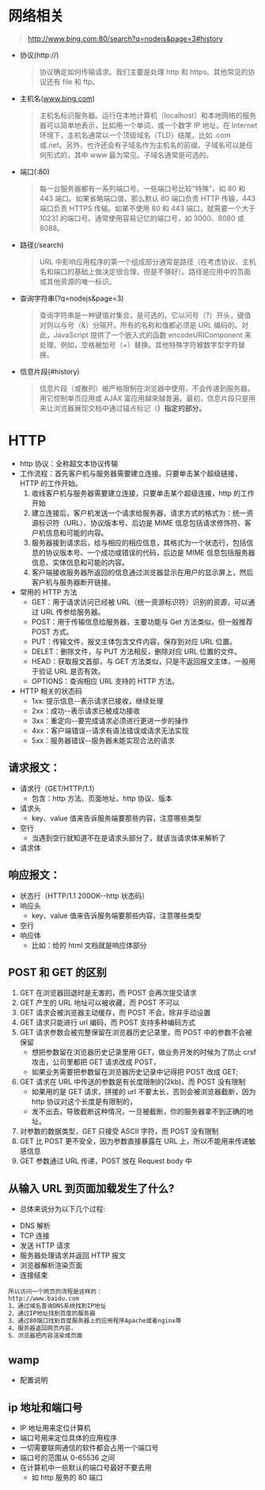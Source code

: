 # 网络相关

> http://www.bing.com:80/search?q=nodejs&page=3#history

- 协议(http://)
  > 协议确定如何传输请求。我们主要是处理 http 和 https。其他常见的协议还有 file 和 ftp。
- 主机名(www.bing.com)
  > 主机名标识服务器。运行在本地计算机（localhost）和本地网络的服务器可以简单地表示，比如用一个单词，或一个数字 IP 地址。在 Internet 环境下，主机名通常以一个顶级域名（TLD）结尾，比如 .com 或.net。另外，也许还会有子域名作为主机名的前缀。子域名可以是任何形式的，其中 www 最为常见。子域名通常是可选的。
- 端口(:80)
  > 每一台服务器都有一系列端口号。一些端口号比较“特殊”，如 80 和 443 端口。如果省略端口值，那么默认 80 端口负责 HTTP 传输，443 端口负责 HTTPS 传输。如果不使用 80 和 443 端口，就需要一个大于 10231 的端口号。通常使用容易记忆的端口号，如 3000、8080 或 8088。
- 路径(/search)
  > URL 中影响应用程序的第一个组成部分通常是路径（在考虑协议、主机名和端口的基础上做决定很合理，但是不够好）。路径是应用中的页面或其他资源的唯一标识。
- 查询字符串(?q=nodejs&page=3)
  > 查询字符串是一种键值对集合，是可选的。它以问号（?）开头，键值对则以与号（&）分隔开。所有的名称和值都必须是 URL 编码的。对此，JavaScript 提供了一个嵌入式的函数 encodeURIComponent 来处理。例如，空格被加号（+）替换。其他特殊字符被数字型字符替换。
- 信息片段(#history)
  > 信息片段（或散列）被严格限制在浏览器中使用，不会传递到服务器。用它控制单页应用或 AJAX 富应用越来越普遍。最初，信息片段只是用来让浏览器展现文档中通过锚点标记（<a id="chapter06">）指定的部分。

# HTTP

- http 协议：全称超文本协议传输
- 工作流程：首先客户机与服务器需要建立连接。只要单击某个超级链接，HTTP 的工作开始。
  1. 收线客户机与服务器需要建立连接，只要单击某个超级连接，http 的工作开始
  2. 建立连接后，客户机发送一个请求给服务器，请求方式的格式为：统一资源标识符（URL）、协议版本号、后边是 MIME 信息包括请求修饰符、客户机信息和可能的内容。
  3. 服务器接到请求后，给与相应的相应信息，其格式为一个状态行，包括信息的协议版本号、一个成功或错误的代码，后边是 MIME 信息包括服务器信息、实体信息和可能的内容。
  4. 客户端接收服务器所返回的信息通过浏览器显示在用户的显示屏上，然后客户机与服务器断开链接。
- 常用的 HTTP 方法
  - GET：用于请求访问已经被 URL（统一资源标识符）识别的资源，可以通过 URL 传参给服务器。
  - POST：用于传输信息给服务器，主要功能与 Get 方法类似，但一般推荐 POST 方式。
  - PUT：传输文件，报文主体包含文件内容，保存到对应 URL 位置。
  - DELET：删除文件，与 PUT 方法相反，删除对应 URL 位置的文件。
  - HEAD：获取报文首部，与 GET 方法类似，只是不返回报文主体，一般用于验证 URL 是否有效。
  - OPTIONS：查询相应 URL 支持的 HTTP 方法。
- HTTP 相关的状态码
  - 1xx: 提示信息--表示请求已接收，继续处理
  - 2xx：成功--表示请求已被成功接收
  - 3xx：重定向--要完成请求必须进行更进一步的操作
  - 4xx：客户端错误--请求有语法错误或请求无法实现
  - 5xx：服务器错误--服务器未能实现合法的请求

## 请求报文：

- 请求行（GET/HTTP/1.1）
  - 包含：http 方法、页面地址、http 协议、版本
- 请求头
  - key、value 值来告诉服务端要那些内容，注意哪些类型
- 空行
  - 当遇到空行就知道不在是请求头部分了，就该当请求体来解析了
- 请求体

## 响应报文：

- 状态行（HTTP/1.1 200OK--http 状态码）
- 响应头
  - key、value 值来告诉服务端要那些内容，注意哪些类型
- 空行
- 响应体
  - 比如：给的 html 文档就是响应体部分

## POST 和 GET 的区别

1. GET 在浏览器回退时是无害的，而 POST 会再次提交请求
2. GET 产生的 URL 地址可以被收藏，而 POST 不可以
3. GET 请求会被浏览器主动缓存，而 POST 不会，除非手动设置
4. GET 请求只能进行 url 编码，而 POST 支持多种编码方式
5. GET 请求参数会被完整保留在浏览器历史记录里，而 POST 中的参数不会被保留
   - 想把参数留在浏览器历史记录里用 GET，做业务开发的时候为了防止 crsf 攻击，公司里都把 GET 请求改成 POST，
   - 如果业务需要把参数留在浏览器历史记录中记得把 POST 改成 GET;
6. GET 请求在 URL 中传送的参数是有长度限制的(2kb)，而 POST 没有限制
   - 如果用的是 GET 请求，拼接的 url 不要太长，否则会被浏览器截断，因为 http 协议对这个长度是有限制的，
   - 发不出去，导致截断这种情况，一旦被截断，你的服务器拿不到正确的地址。
7. 对参数的数据类型，GET 只接受 ASCII 字符，而 POST 没有限制
8. GET 比 POST 更不安全，因为参数直接暴露在 URL 上，所以不能用来传递敏感信息
9. GET 参数通过 URL 传递，POST 放在 Request body 中

## 从输入 URL 到页面加载发生了什么?

- 总体来说分为以下几个过程:

* DNS 解析
* TCP 连接
* 发送 HTTP 请求
* 服务器处理请求并返回 HTTP 报文
* 浏览器解析渲染页面
* 连接结束

```txt
所以访问一个网页的流程是这样的：
http://www.baidu.com
1、通过域名查询DNS系统找到IP地址
2、通过IP地址找到百度的服务器
3、通过80端口找到百度服务器上的应用程序Apache或者nginx等
4、服务器返回网页内容，
5、浏览器把内容渲染成页面
```

## wamp

- 配置说明

## ip 地址和端口号

- IP 地址用来定位计算机
- 端口号用来定位具体的应用程序
- 一切需要联网通信的软件都会占用一个端口号
- 端口号的范围从 0-65536 之间
- 在计算机中一些默认的端口号最好不要去用
  - 如 http 服务的 80 端口
